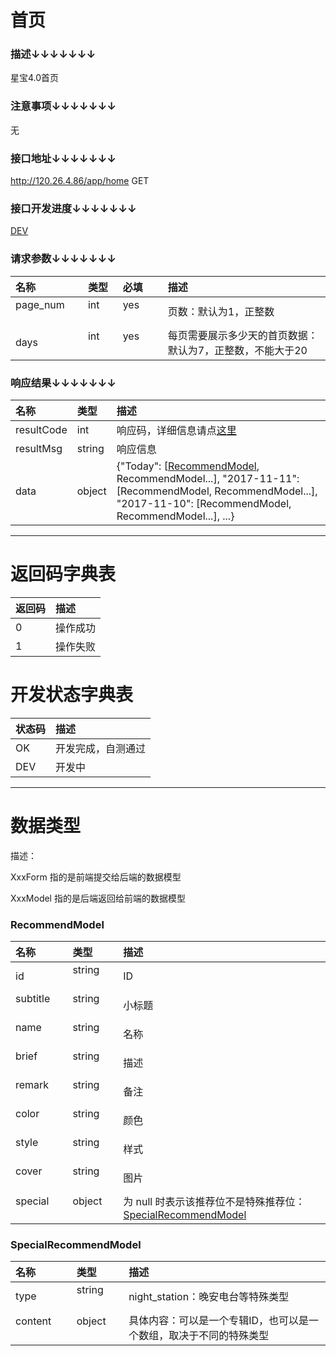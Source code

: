 # 首页

### 描述↓↓↓↓↓↓↓

星宝4.0首页

### 注意事项↓↓↓↓↓↓↓

无

### 接口地址↓↓↓↓↓↓↓

http://120.26.4.86/app/home GET

### 接口开发进度↓↓↓↓↓↓↓

[DEV](#开发状态字典表)

### 请求参数↓↓↓↓↓↓↓

| 名称               | 类型               | 必填               | 描述
| :----------------- | :----------------- | :----------------- | :----------------- 
| page_num           | int                | yes                | 页数：默认为1，正整数
| days               | int                | yes                | 每页需要展示多少天的首页数据：默认为7，正整数，不能大于20


### 响应结果↓↓↓↓↓↓↓

| 名称               | 类型               | 描述
| :----------------- | :----------------- | :----------------- 
| resultCode         | int                | 响应码，详细信息请点[这里](#返回码字典表)
| resultMsg          | string             | 响应信息
| data               | object             | {"Today": [[RecommendModel](#recommendmodel), RecommendModel...], "2017-11-11": [RecommendModel, RecommendModel...], "2017-11-10": [RecommendModel, RecommendModel...], ...}

---

# 返回码字典表

| 返回码             | 描述
| :----------------- | :----------------- 
| 0                  | 操作成功
| 1                  | 操作失败

# 开发状态字典表

| 状态码             | 描述
| :----------------- | :----------------- 
| OK                 | 开发完成，自测通过
| DEV                | 开发中

---

# 数据类型

描述：

XxxForm 指的是前端提交给后端的数据模型

XxxModel 指的是后端返回给前端的数据模型

### RecommendModel

| 名称               | 类型               | 描述
| :----------------- | :----------------- | :----------------- 
| id                 | string             | ID
| subtitle           | string             | 小标题
| name               | string             | 名称
| brief              | string             | 描述
| remark             | string             | 备注
| color              | string             | 颜色
| style              | string             | 样式
| cover              | string             | 图片
| special            | object             | 为 null 时表示该推荐位不是特殊推荐位：[SpecialRecommendModel](#specialrecommendmodel)

### SpecialRecommendModel

| 名称               | 类型               | 描述
| :----------------- | :----------------- | :----------------- 
| type               | string             | night_station：晚安电台等特殊类型
| content            | object             | 具体内容：可以是一个专辑ID，也可以是一个数组，取决于不同的特殊类型
